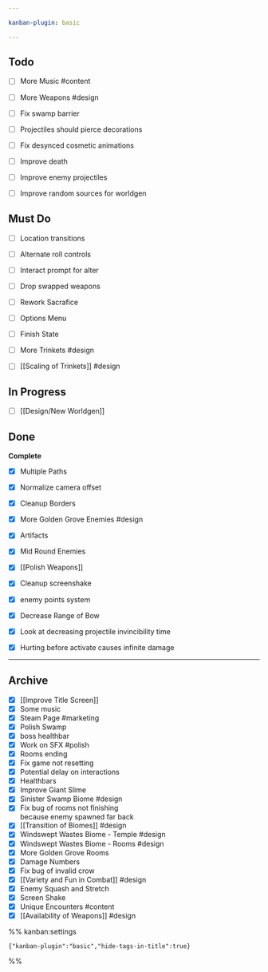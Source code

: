 ```yaml
---

kanban-plugin: basic

---
```


## Todo

- [ ] More Music #content
- [ ] More Weapons #design
- [ ] Fix swamp barrier
- [ ] Projectiles should pierce decorations
- [ ] Fix desynced cosmetic animations
- [ ] Improve death
- [ ] Improve enemy projectiles
- [ ] Improve random sources for worldgen


## Must Do

- [ ] Location transitions
- [ ] Alternate roll controls
- [ ] Interact prompt for alter
- [ ] Drop swapped weapons
- [ ] Rework Sacrafice
- [ ] Options Menu
- [ ] Finish State
- [ ] More Trinkets #design
- [ ] [[Scaling of Trinkets]] #design


## In Progress

- [ ] [[Design/New Worldgen]]


## Done

**Complete**
- [x] Multiple Paths
- [x] Normalize camera offset
- [x] Cleanup Borders
- [x] More Golden Grove Enemies #design
- [x] Artifacts
- [x] Mid Round Enemies
- [x] [[Polish Weapons]]
- [x] Cleanup screenshake
- [x] enemy points system
- [x] Decrease Range of Bow
- [x] Look at decreasing projectile invincibility time
- [x] Hurting before activate causes infinite damage


***

## Archive

- [x] [[Improve Title Screen]]
- [x] Some music
- [x] Steam Page #marketing
- [x] Polish Swamp
- [x] boss healthbar
- [x] Work on SFX #polish
- [x] Rooms ending
- [x] Fix game not resetting
- [x] Potential delay on interactions
- [x] Healthbars
- [x] Improve Giant Slime
- [x] Sinister Swamp Biome #design
- [x] Fix bug of rooms not finishing<br>because enemy spawned far back
- [x] [[Transition of Biomes]] #design
- [x] Windswept Wastes Biome - Temple #design
- [x] Windswept Wastes Biome - Rooms #design
- [x] More Golden Grove Rooms
- [x] Damage Numbers
- [x] Fix bug of invalid crow
- [x] [[Variety and Fun in Combat]] #design
- [x] Enemy Squash and Stretch
- [x] Screen Shake
- [x] Unique Encounters #content
- [x] [[Availability of Weapons]] #design

%% kanban:settings
```
{"kanban-plugin":"basic","hide-tags-in-title":true}
```
%%